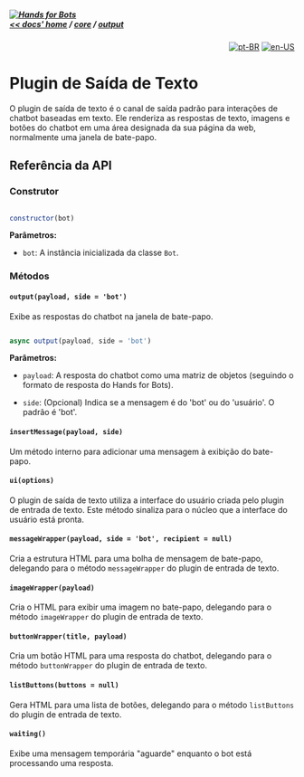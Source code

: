 ##### [![Hands for Bots](https://img.shields.io/badge/[•__•]-Hands_for_Bots-purple?style=social) <br>&lt;&lt; docs' home](../../README.md) / [core](../../core.md) / [output](../output.md)

<div align="right">

[![pt-BR](https://img.shields.io/badge/pt-BR-white)](./text.md)
[![en-US](https://img.shields.io/badge/en-US-white)](../../en-us/core/output/text.md)

</div>


# Plugin de Saída de Texto


O plugin de saída de texto é o canal de saída padrão para interações de chatbot baseadas em texto. Ele renderiza as respostas de texto, imagens e botões do chatbot em uma área designada da sua página da web, normalmente uma janela de bate-papo.


## Referência da API


### Construtor


```javascript

constructor(bot)

```


**Parâmetros:**


- `bot`: A instância inicializada da classe `Bot`.


### Métodos


#### `output(payload, side = 'bot')`


Exibe as respostas do chatbot na janela de bate-papo.


```javascript

async output(payload, side = 'bot')

```


**Parâmetros:**


- `payload`: A resposta do chatbot como uma matriz de objetos (seguindo o formato de resposta do Hands for Bots).

- `side`: (Opcional) Indica se a mensagem é do 'bot' ou do 'usuário'. O padrão é 'bot'.


#### `insertMessage(payload, side)`


Um método interno para adicionar uma mensagem à exibição do bate-papo.


#### `ui(options)`


O plugin de saída de texto utiliza a interface do usuário criada pelo plugin de entrada de texto. Este método sinaliza para o núcleo que a interface do usuário está pronta.


#### `messageWrapper(payload, side = 'bot', recipient = null)`


Cria a estrutura HTML para uma bolha de mensagem de bate-papo, delegando para o método `messageWrapper` do plugin de entrada de texto.


#### `imageWrapper(payload)`


Cria o HTML para exibir uma imagem no bate-papo, delegando para o método `imageWrapper` do plugin de entrada de texto.


#### `buttonWrapper(title, payload)`


Cria um botão HTML para uma resposta do chatbot, delegando para o método `buttonWrapper` do plugin de entrada de texto.


#### `listButtons(buttons = null)`


Gera HTML para uma lista de botões, delegando para o método `listButtons` do plugin de entrada de texto.


#### `waiting()`


Exibe uma mensagem temporária "aguarde" enquanto o bot está processando uma resposta.

